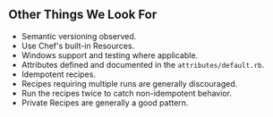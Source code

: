 ## Other Things We Look For

* Semantic versioning observed.
* Use Chef's built-in Resources.
* Windows support and testing where applicable.
* Attributes defined and documented in the `attributes/default.rb`.
* Idempotent recipes.
 * Recipes requiring multiple runs are generally discouraged.
 * Run the recipes twice to catch non-idempotent behavior.
* Private Recipes are generally a good pattern.
